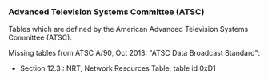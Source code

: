 ### Advanced Television Systems Committee (ATSC)

Tables which are defined by the American Advanced Television Systems Committee (ATSC).

Missing tables from ATSC A/90, Oct 2013: "ATSC Data Broadcast Standard":

- Section 12.3 : NRT, Network Resources Table, table id 0xD1
